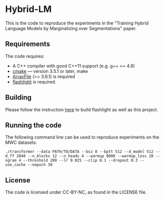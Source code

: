 # Hybrid-LM
This is the code to reproduce the experiments in the "Training Hybrid Language Models by Marginalizing over Segmentations" paper.

## Requirements
The code requires:
* A C++ compiler with good C++11 support (e.g. g++ >= 4.8)
* [cmake](https://cmake.org/) — version 3.5.1 or later, make
* [ArrayFile](https://github.com/arrayfire/arrayfire/wiki) (>= 3.6.1) is required
* [flashlight](https://github.com/facebookresearch/flashlight/) is required.

## Building
Please follow the instruction [here](https://fl.readthedocs.io/en/latest/installation.html) to build flashlight as well as this project.

## Running the code
The following command line can be used to reproduce experiments on the MWC datasets:
```
./transformer --data PATH/TO/DATA --bsz 8 --bptt 512 --d_model 512 --d_ff 2048 --n_blocks 12 --n_heads 4 --warmup 8000 --warmup_loss 20 --ngram 4 --threshold 200 --lr 0.025 --clip 0.1 --dropout 0.3 --use_cache --nepoch 30
```

## License
The code is licensed under CC-BY-NC, as found in the LICENSE file.
